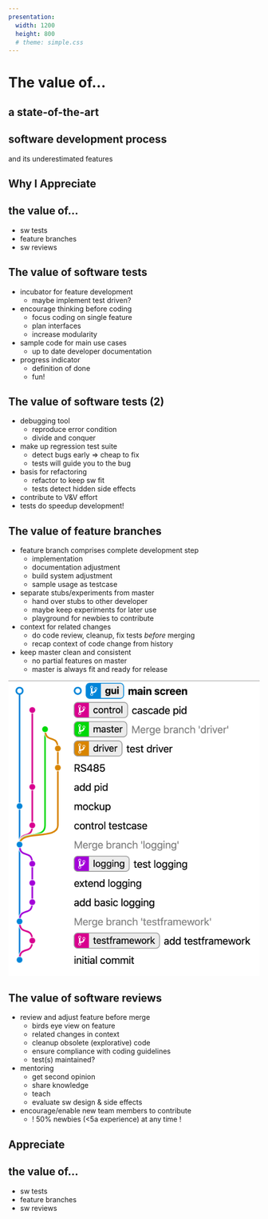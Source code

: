 ```yaml
---
presentation:
  width: 1200
  height: 800
  # theme: simple.css
---
```


<!-- slide -->
# The value of...

## a state-of-the-art
## software development process

and its underestimated features

<!-- slide vertical -->
## Why I Appreciate
## the value of...

- sw tests
- feature branches
- sw reviews

<!-- slide -->
## The value of software tests

- incubator for feature development
  <!-- .element: class="fragment" -->
  - maybe implement test driven?
- encourage thinking before coding
  <!-- .element: class="fragment" -->
  - focus coding on single feature
  - plan interfaces
  - increase modularity
- sample code for main use cases
  <!-- .element: class="fragment" -->
  - up to date developer documentation
- progress indicator
  <!-- .element: class="fragment" -->
  - definition of done
  - fun!

<!-- slide vertical=true -->
## The value of software tests (2)

- debugging tool
  <!-- .element: class="fragment" -->
  - reproduce error condition
  - divide and conquer
- make up regression test suite
  <!-- .element: class="fragment" -->
  - detect bugs early => cheap to fix
  - tests will guide you to the bug
- basis for refactoring
  <!-- .element: class="fragment" -->
  - refactor to keep sw fit
  - tests detect hidden side effects
- contribute to V&V effort
  <!-- .element: class="fragment" -->
- tests do speedup development!
  <!-- .element: class="fragment" -->

<!-- slide -->
## The value of feature branches

- feature branch comprises complete development step
  <!-- .element: class="fragment" -->
  - implementation
  - documentation adjustment
  - build system adjustment
  - sample usage as testcase
- separate stubs/experiments from master
  <!-- .element: class="fragment" -->
  - hand over stubs to other developer
  - maybe keep experiments for later use
  - playground for newbies to contribute
- context for related changes
  <!-- .element: class="fragment" -->
  - do code review, cleanup, fix tests *before* merging
  - recap context of code change from history
- keep master clean and consistent
  <!-- .element: class="fragment" -->
  - no partial features on master
  - master is always fit and ready for release

<!-- slide -->
![feature branch](img/feature-branches.png)

<!-- slide -->
## The value of software reviews

- review and adjust feature before merge
  <!-- .element: class="fragment" -->
  - birds eye view on feature
  - related changes in context
  - cleanup obsolete (explorative) code
  - ensure compliance with coding guidelines
  - test(s) maintained?
- mentoring
  <!-- .element: class="fragment" -->
  - get second opinion
  - share knowledge
  - teach
  - evaluate sw design & side effects
- encourage/enable new team members to contribute
  <!-- .element: class="fragment" -->
  - ! 50% newbies (<5a experience) at any time !

<!-- slide -->
## Appreciate
## the value of...

- sw tests
- feature branches
- sw reviews
